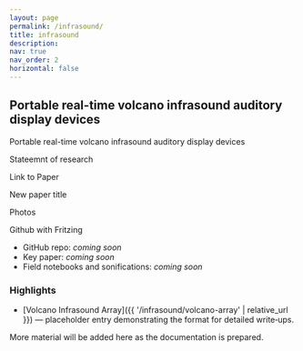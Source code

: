 ```yaml
---
layout: page
permalink: /infrasound/
title: infrasound
description:
nav: true
nav_order: 2
horizontal: false
---
```


## Portable real-time volcano infrasound auditory display devices

Portable real-time volcano infrasound auditory display devices

Stateemnt of research

Link to Paper

New paper title

Photos

Github with Fritzing



- GitHub repo: _coming soon_
- Key paper: _coming soon_
- Field notebooks and sonifications: _coming soon_

### Highlights

- [Volcano Infrasound Array]({{ '/infrasound/volcano-array' | relative_url }}) — placeholder entry demonstrating the format for detailed write‑ups.

More material will be added here as the documentation is prepared.
